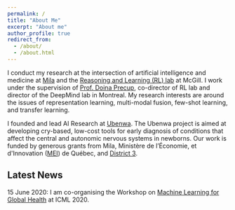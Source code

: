 ```yaml
---
permalink: /
title: "About Me"
excerpt: "About me"
author_profile: true
redirect_from: 
  - /about/
  - /about.html
---
```


I conduct my research at the intersection of artificial intelligence and medicine at [Mila](https://mila.quebec/en/person/charles-c-onu/) and the [Reasoning and Learning (RL) lab](http://rl.cs.mcgill.ca/index.html) at McGill. I work under the supervision of  [Prof. Doina Precup](https://mila.quebec/en/person/doina-precup/), co-director of RL lab and director of the DeepMind lab in Montreal. My research interests are around the issues of representation learning, multi-modal fusion, few-shot learning, and transfer learning.

I founded and lead AI Research at [Ubenwa](http://ubenwa.com/). The Ubenwa project is aimed at developing cry-based, low-cost tools for early diagnosis of conditions that affect the central and autonomic nervous systems in newborns. Our work is funded by generous grants from Mila, Ministère de l’Économie, et d'Innovation ([MEI](https://www.economie.gouv.qc.ca/en/)) de Québec, and [District 3](http://d3center.ca/).

Latest News
-----
15 June 2020: I am co-organising the Workshop on [Machine Learning for Global Health](https://mlforglobalhealth.org/) at ICML 2020. 
